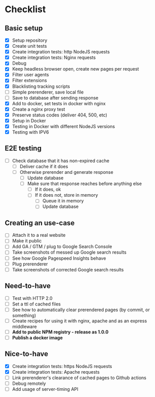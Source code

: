# Checklist

## Basic setup

- [x] Setup repository
- [x] Create unit tests
- [x] Create integration tests: http NodeJS requests
- [x] Create integration tests: Nginx requests
- [x] Debug
- [x] Keep headless browser open, create new pages per request
- [x] Filter user agents
- [x] Filter extensions
- [x] Blacklisting tracking scripts
- [ ] Simple prerenderer, save local file
- [ ] Save to database after sending response
- [x] Add to docker, set tests in docker with nginx
- [x] Create a nginx proxy test
- [x] Preserve status codes (deliver 404, 500, etc)
- [x] Setup in Docker
- [x] Testing in Docker with different NodeJS versions
- [x] Testing with IPV6

## E2E testing

- [ ] Check database that it has non-expired cache
  - [ ] Deliver cache if it does
  - [ ] Otherwise prerender and generate response
    - [ ] Update database
    - [ ] Make sure that response reaches before anything else
      - [ ] If it does, ok
      - [ ] If it does not, store in memory
        - [ ] Queue it in memory
        - [ ] Update database

## Creating an use-case

- [ ] Attach it to a real website
- [ ] Make it public
- [ ] Add GA / GTM / plug to Google Search Console
- [ ] Take screenshots of messed up Google search results
- [ ] See how Google Pagespeed Insights behave
- [ ] Plug prerenderer
- [ ] Take screenshots of corrected Google search results

## Need-to-have

- [ ] Test with HTTP 2.0
- [ ] Set a ttl of cached files
- [ ] See how to automatically clear prerendered pages (by commit, or something)
- [ ] Create recipes for using it with nginx, apache and as an express middleware
- [ ] **Add to public NPM registry - release as 1.0.0**
- [ ] **Publish a docker image**

## Nice-to-have

- [x] Create integration tests: https NodeJS requests
- [x] Create integration tests: Apache requests
- [ ] Link prerenderer's clearance of cached pages to Github actions
- [ ] Debug remotely
- [ ] Add usage of server-timing API
